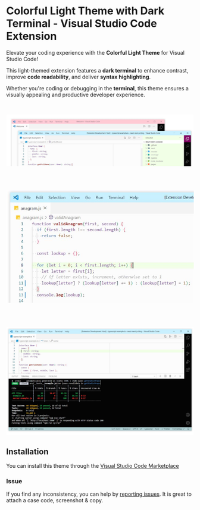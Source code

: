 # Colorful Light Theme with Dark Terminal - Visual Studio Code Extension

Elevate your coding experience with the **Colorful Light Theme** for Visual Studio Code!

This light-themed extension features a **dark terminal** to enhance contrast, improve **code readability**, and deliver **syntax highlighting**. 



Whether you're coding or debugging in the **terminal**, this theme ensures a visually appealing and productive developer experience.



<br/>

![](https://github.com/olga-f/light-color-theme/raw/master/images/color.JPG)

<br/>
<br/>

![](https://github.com/olga-f/light-color-theme/raw/master/images/code.JPG)

<br/>
<br/>

![](https://github.com/olga-f/light-color-theme/raw/master/images/terminal.JPG)

## Installation

You can install this theme through the [Visual Studio Code Marketplace](https://marketplace.visualstudio.com/items?itemName=olga-f.light-color-theme)



### Issue

If you find any inconsistency, you can help by [reporting issues](https://github.com/olga-f/light-color-theme/issues).
It is great to attach a case code, screenshot & copy.
